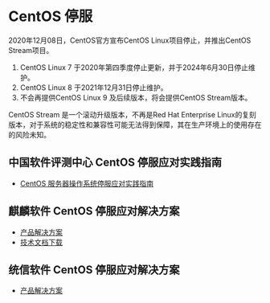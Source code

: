 # CentOS 停服

2020年12月08日，CentOS官方宣布CentOS Linux项目停止，并推出CentOS Stream项目。

1. CentOS Linux 7 于2020年第四季度停止更新，并于2024年6月30日停止维护。
2. CentOS Linux 8 于2021年12月31日停止维护。
3. 不会再提供CentOS Linux 9 及后续版本，将会提供CentOS Stream版本。

CentOS Stream 是一个滚动升级版本，不再是Red Hat Enterprise Linux的复刻版本，对于系统的稳定性和兼容性可能无法得到保障，其在生产环境上的使用存在的风险未知。

## 中国软件评测中心 CentOS 停服应对实践指南

- [CentOS 服务器操作系统停服应对实践指南](https://docs.qq.com/pdf/DUU9CTk94ZkZjSHlE?)

## 麒麟软件 CentOS 停服应对解决方案

- [产品解决方案](https://www.kylinos.cn/solution/product/17.html)
- [技术文档下载](https://www.kylinos.cn/support/document/53.html)

## 统信软件 CentOS 停服应对解决方案

- [产品解决方案](https://www.uniontech.com/x2uos)
